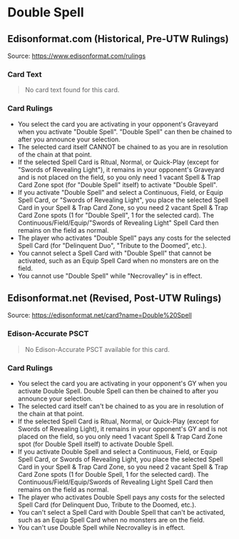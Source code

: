 # Double Spell

## Edisonformat.com (Historical, Pre-UTW Rulings)

Source: https://www.edisonformat.com/rulings

### Card Text

> No card text found for this card.

### Card Rulings

*   You select the card you are activating in your opponent's Graveyard when you activate "Double Spell". "Double Spell" can then be chained to after you announce your selection.
*   The selected card itself CANNOT be chained to as you are in resolution of the chain at that point.
*   If the selected Spell Card is Ritual, Normal, or Quick-Play (except for "Swords of Revealing Light"), it remains in your opponent's Graveyard and is not placed on the field, so you only need 1 vacant Spell & Trap Card Zone spot (for "Double Spell" itself) to activate "Double Spell".
*   If you activate "Double Spell" and select a Continuous, Field, or Equip Spell Card, or "Swords of Revealing Light", you place the selected Spell Card in your Spell & Trap Card Zone, so you need 2 vacant Spell & Trap Card Zone spots (1 for "Double Spell", 1 for the selected card). The Continuous/Field/Equip/"Swords of Revealing Light" Spell Card then remains on the field as normal.
*   The player who activates "Double Spell" pays any costs for the selected Spell Card (for "Delinquent Duo", "Tribute to the Doomed", etc.).
*   You cannot select a Spell Card with "Double Spell" that cannot be activated, such as an Equip Spell Card when no monsters are on the field.
*   You cannot use "Double Spell" while "Necrovalley" is in effect.

## Edisonformat.net (Revised, Post-UTW Rulings)

Source: https://edisonformat.net/card?name=Double%20Spell

### Edison-Accurate PSCT

> No Edison-Accurate PSCT available for this card.

### Card Rulings

*   You select the card you are activating in your opponent's GY when you activate Double Spell. Double Spell can then be chained to after you announce your selection.
*   The selected card itself can't be chained to as you are in resolution of the chain at that point.
*   If the selected Spell Card is Ritual, Normal, or Quick-Play (except for Swords of Revealing Light), it remains in your opponent's GY and is not placed on the field, so you only need 1 vacant Spell & Trap Card Zone spot (for Double Spell itself) to activate Double Spell.
*   If you activate Double Spell and select a Continuous, Field, or Equip Spell Card, or Swords of Revealing Light, you place the selected Spell Card in your Spell & Trap Card Zone, so you need 2 vacant Spell & Trap Card Zone spots (1 for Double Spell, 1 for the selected card). The Continuous/Field/Equip/Swords of Revealing Light Spell Card then remains on the field as normal.
*   The player who activates Double Spell pays any costs for the selected Spell Card (for Delinquent Duo, Tribute to the Doomed, etc.).
*   You can't select a Spell Card with Double Spell that can't be activated, such as an Equip Spell Card when no monsters are on the field.
*   You can't use Double Spell while Necrovalley is in effect.
            